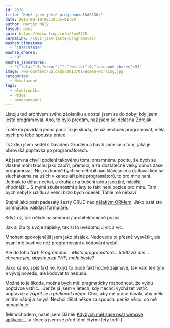 ```yaml
---
id: 2370
title: 'Když jsem ještě programoval&#8230;'
date: 2015-08-10T08:18:35+01:00
author: Martin Malý
layout: post
guid: https://misantrop.info/?p=2370
permalink: /kdyz-jsem-jeste-programoval/
mashsb_timestamp:
  - "1576157530"
mashsb_shares:
  - "0"
mashsb_jsonshares:
  - '{"total":0,"error":"","twitter":0,"facebook_shares":0}'
image: /wp-content/uploads/2013/01/Woman-working.jpg
categories:
  - Nezařazené
tags:
  - elektronika
  - Práce
  - programování
---
```

Listuju teď archivem svého zápisníku a dostal jsem se do doby, kdy jsem ještě programoval. Ano, to bylo předtím, než jsem šel dělat na Zdroják.

<!--more-->

Tuhle mi povídala jedna paní: To je škoda, že už nechceš programovat, měla bych pro tebe spoustu práce.

Týž den jsem seděl s Davidem Grudlem a bavili jsme se o tom, jaká je obrovská poptávka po programátorech.

Až jsem na chvíli podlehl takovému tomu omamnému pocitu, že bych se vlastně mohl trochu jako zapřít, přemoci, a za dostatečně velký obnos zase programovat. Ne, rozhodně bych se nehrbil nad klávesnicí a datloval kód se sluchátkama na uších v kanceláři plné programátorů, to pro mne není. Jednak to dělat nechci, a druhak na bušení kódu jsou jiní, mladší, vhodnější&#8230; S mými zkušenostmi a lety to fakt není pozice pro mne. Tam bych nebyl k užitku a velmi brzo bych odešel. Tohle mě nebaví.

Stejně jako psát padesátý šestý CRUD nad [nějakým ORMem](https://misantrop.info/orm-z-druhe-strany). Jako psát sto osmnáctou [validaci formuláře](https://misantrop.info/myslete-kdyz-navrhujete-formular).

Když už, tak někde na seniorní / architektonické pozici.

Jak si čtu ty svoje zápisky, tak si to uvědomuju víc a víc.

Mnohem spokojenější jsem jako pisálek. Nedovedu to přesně vysvětlit, ale psaní mě baví víc než programování a kódování webů.

Ale do toho furt: _Programátor&#8230; Místo programátora&#8230; 5000 za den&#8230; chceme jen, abyste psal PHP, mohl byste?_

Jako kámo, spíš fakt ne. Když to bude fakt hodně zajímavé, tak vám ten tým a vývoj povedu, ale kódovat to nebudu.

Možná to je škoda, možná bych měl pragmaticky rozhodnout, že vyjdu poptávce vstříc&#8230; Jenže já jsem v letech, kdy nechci vycházet vstříc poptávce a _zapřít se_ a _překonat odpor_. Chci, aby mě práce bavila, aby měla vnitřní náboj a smysl. Nechci dělat někde za spoustu peněz něco, co mě nenaplňuje.

(Mimochodem, našel jsem článek [Kdybych měl zase psát webové aplikace&#8230;](https://misantrop.info/kdybych-mel-od-zitrka-zase-psat-webove-aplikace), a docela jsem se před těmi čtyřmi lety trefil.)